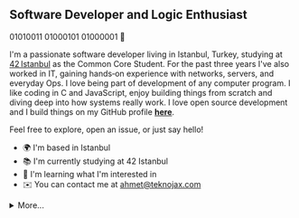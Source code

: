 ## Software Developer and Logic Enthusiast

01010011 01000101 01000001 👋

I'm a passionate software developer living in Istanbul, Turkey, studying at [42 Istanbul](https://42istanbul.com.tr) as the Common Core Student. For the past three years I've also worked in IT, gaining hands‑on experience with networks, servers, and everyday Ops. I love being part of development of any computer program. I like coding in C and JavaScript, enjoy building things from scratch and diving deep into how systems really work. I love open source development and I build things on my GitHub profile **[here](https://github.com/ahmettzorlutuna?tab=repositories)**.

Feel free to explore, open an issue, or just say hello!

* 🌍  I'm based in Istanbul
* 📚  I'm currently studying at 42 Istanbul
* 🧠  I'm learning what I'm interested in
* ✉️  You can contact me at [ahmet@teknojax.com](mailto:ahmet@teknojax.com)

<details>
  <summary>More...</summary>
  <a href="http://www.github.com/ahmettzorlutuna"><img src="https://github-readme-stats.vercel.app/api?username=ahmettzorlutuna&show_icons=true&theme=dracula" /></a>
</details>

